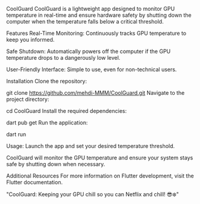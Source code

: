 CoolGuard
CoolGuard is a lightweight app designed to monitor GPU temperature in real-time and ensure hardware safety by shutting down the computer when the temperature falls below a critical threshold.

Features
Real-Time Monitoring: Continuously tracks GPU temperature to keep you informed.

Safe Shutdown: Automatically powers off the computer if the GPU temperature drops to a dangerously low level.

User-Friendly Interface: Simple to use, even for non-technical users.

Installation
Clone the repository:

git clone https://github.com/mehdi-MMM/CoolGuard.git
Navigate to the project directory:

cd CoolGuard
Install the required dependencies:

dart pub get
Run the application:

dart run

Usage:
Launch the app and set your desired temperature threshold.

CoolGuard will monitor the GPU temperature and ensure your system stays safe by shutting down when necessary.

Additional Resources
For more information on Flutter development, visit the Flutter documentation.

"CoolGuard: Keeping your GPU chill so you can Netflix and chill! 😎❄️"
